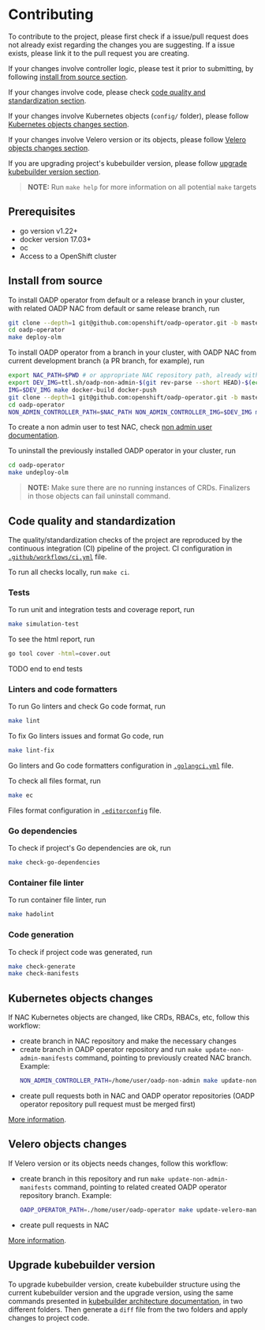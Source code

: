 # Contributing

To contribute to the project, please first check if a issue/pull request does not already exist regarding the changes you are suggesting. If a issue exists, please link it to the pull request you are creating.

If your changes involve controller logic, please test it prior to submitting, by following [install from source section](#install-from-source).

If your changes involve code, please check [code quality and standardization section](#code-quality-and-standardization).

If your changes involve Kubernetes objects (`config/` folder), please follow [Kubernetes objects changes section](#kubernetes-objects-changes).

If your changes involve Velero version or its objects, please follow [Velero objects changes section](#velero-objects-changes).

If you are upgrading project's kubebuilder version, please follow [upgrade kubebuilder version section](#upgrade-kubebuilder-version).

> **NOTE:** Run `make help` for more information on all potential `make` targets

## Prerequisites
- go version v1.22+
- docker version 17.03+
- oc
- Access to a OpenShift cluster

## Install from source

To install OADP operator from default or a release branch in your cluster, with related OADP NAC from default or same release branch, run
```sh
git clone --depth=1 git@github.com:openshift/oadp-operator.git -b master # or appropriate branch
cd oadp-operator
make deploy-olm
```

To install OADP operator from a branch in your cluster, with OADP NAC from current development branch (a PR branch, for example), run
```sh
export NAC_PATH=$PWD # or appropriate NAC repository path, already with current branch pointing to development branch
export DEV_IMG=ttl.sh/oadp-non-admin-$(git rev-parse --short HEAD)-$(echo $RANDOM):1h
IMG=$DEV_IMG make docker-build docker-push
git clone --depth=1 git@github.com:openshift/oadp-operator.git -b master # or appropriate branch
cd oadp-operator
NON_ADMIN_CONTROLLER_PATH=$NAC_PATH NON_ADMIN_CONTROLLER_IMG=$DEV_IMG make update-non-admin-manifests deploy-olm
```

To create a non admin user to test NAC, check [non admin user documentation](non_admin_user.md).

To uninstall the previously installed OADP operator in your cluster, run
```sh
cd oadp-operator
make undeploy-olm
```

> **NOTE:** Make sure there are no running instances of CRDs. Finalizers in those objects can fail uninstall command.

## Code quality and standardization

The quality/standardization checks of the project are reproduced by the continuous integration (CI) pipeline of the project. CI configuration in [`.github/workflows/ci.yml`](../.github/workflows/ci.yml) file.

To run all checks locally, run `make ci`.

### Tests

To run unit and integration tests and coverage report, run
```sh
make simulation-test
```

To see the html report, run
```sh
go tool cover -html=cover.out
```

TODO end to end tests

### Linters and code formatters

To run Go linters and check Go code format, run
```sh
make lint
```

To fix Go linters issues and format Go code, run
```sh
make lint-fix
```

Go linters and Go code formatters configuration in [`.golangci.yml`](../.golangci.yml) file.

To check all files format, run
```sh
make ec
```

Files format configuration in [`.editorconfig`](../.editorconfig) file.

### Go dependencies

To check if project's Go dependencies are ok, run
```sh
make check-go-dependencies
```

### Container file linter

To run container file linter, run
```sh
make hadolint
```

### Code generation

To check if project code was generated, run
```sh
make check-generate
make check-manifests
```

## Kubernetes objects changes

If NAC Kubernetes objects are changed, like CRDs, RBACs, etc, follow this workflow:
- create branch in NAC repository and make the necessary changes
- create branch in OADP operator repository and run `make update-non-admin-manifests` command, pointing to previously created NAC branch. Example:
    ```sh
    NON_ADMIN_CONTROLLER_PATH=/home/user/oadp-non-admin make update-non-admin-manifests
    ```
- create pull requests both in NAC and OADP operator repositories (OADP operator repository pull request must be merged first)

[More information](architecture.md#oadp-integration).

## Velero objects changes

If Velero version or its objects needs changes, follow this workflow:
- create branch in this repository and run `make update-non-admin-manifests` command, pointing to related created OADP operator repository branch. Example:
    ```sh
    OADP_OPERATOR_PATH=./home/user/oadp-operator make update-velero-manifests
    ```
- create pull requests in NAC

[More information](architecture.md#oadp-integration).

## Upgrade kubebuilder version

To upgrade kubebuilder version, create kubebuilder structure using the current kubebuilder version and the upgrade version, using the same commands presented in [kubebuilder architecture documentation](architecture.md#kubebuilder), in two different folders. Then generate a `diff` file from the two folders and apply changes to project code.
